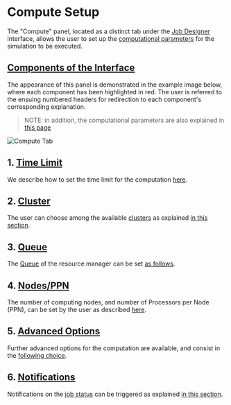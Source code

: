 # Compute Setup

The "Compute" panel, located as a distinct tab under the [Job Designer](../../jobs-designer/overview.md) interface, allows the user to set up the [computational parameters](parameters.md) for the simulation to be executed. 

## [Components of the Interface]()

The appearance of this panel is demonstrated in the example image below, where each component has been highlighted in red. The user is referred to the ensuing numbered headers for redirection to each component's corresponding explanation.

> NOTE: in addition, the computational parameters are also explained in [this page](data.md)

![Compute Tab](/images/compute-tab-designer.png "Compute Tab")

## 1. [Time Limit](parameters.md#time-limit)

We describe how to set the time limit for the computation [here](parameters.md#time-limit).

## 2. [Cluster](parameters.md#cluster-choice)

The user can choose among the available [clusters](../clusters/overview.md) as explained [in this section](parameters.md#cluster-choice).

## 3. [Queue](parameters.md#queue)

The [Queue](../resource/queues.md) of the resource manager can be set [as follows](parameters.md#queue).

## 4. [Nodes/PPN](parameters.md#nodes-/-ppn)

The number of computing nodes, and number of Processors per Node (PPN), can be set by the user as described [here](parameters.md#nodes-/-ppn).

## 5. [Advanced Options](parameters.md#advanced-options)

Further advanced options for the computation are available, and consist in the [following choice](parameters.md#advanced-options).

## 6. [Notifications](parameters.md#notifications)

Notifications on the [job status](../../jobs/status.md) can be triggered as explained [in this section](parameters.md#notifications).
